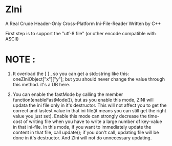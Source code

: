 # ZIni
A Real Crude Header-Only Cross-Platform Ini-File-Reader Written by C++

First step is to support the "utf-8 file" (or other encode compatible with ASCII)

# NOTE :
1) It overload the [ ] , so you can get a std::string like this: oneZIniObject["x"]["y"]; but you should never change the value through this method. it's a UB here.

2) You can enable the fastMode by calling the member function(enableFastMode()), but as you enable this mode, ZINI will updata the ini file only in it's destructor. This will not affect you to get the correct and lastest value in that ini file(it means you can still get the right value you just set).
Enable this mode can strongly decrease the time-cost of writing file when you have to write a large number of key-value in that ini-file.
In this mode, if you want to immediately update the content in that file, call update(); if you don't call, updating file will be done in it's destructor. And ZIni will not do unnecessary updating.

